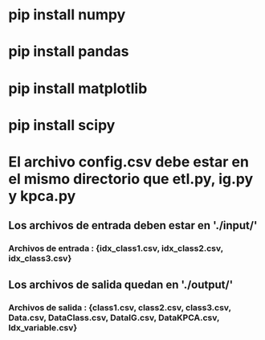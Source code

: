 # pip install numpy

# pip install pandas

# pip install matplotlib

# pip install scipy

# El archivo config.csv debe estar en el mismo directorio que etl.py, ig.py y kpca.py

## Los archivos de entrada deben estar en './input/'

### Archivos de entrada : {idx_class1.csv, idx_class2.csv, idx_class3.csv}

## Los archivos de salida quedan en './output/'

### Archivos de salida : {class1.csv, class2.csv, class3.csv, Data.csv, DataClass.csv, DataIG.csv, DataKPCA.csv, Idx_variable.csv}
